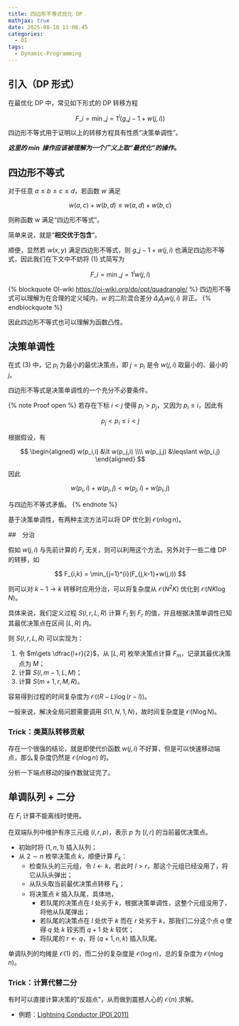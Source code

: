 ```yaml
---
title: 四边形不等式优化 DP
mathjax: true
date: 2025-08-10 11:08:45
categories:
  - OI
tags:
  - Dynamic-Programming
---
```


## 引入（DP 形式）

在最优化 DP 中，常见如下形式的 DP 转移方程

$$
\tag{1} F\_{i} = \min\_{j=1}^{i}\left(g\_{j-1}+w\left(j,i\right)\right)
$$

四边形不等式用于证明以上的转移方程具有性质“决策单调性”。

***这里的 $\min$ 操作应该被理解为一个广义上取“最优化”的操作。***

## 四边形不等式

对于任意 $a\leqslant b\leqslant c\leqslant d$，若函数 $w$ 满足

$$
\tag{2} w(a,c)+w(b,d)\leqslant w(a,d)+w(b,c)
$$

则称函数 $w$ 满足“四边形不等式”。

简单来说，就是“**相交优于包含**”。

顺便，显然若 $w(x,y)$ 满足四边形不等式，则 $g\_{j-1}+w\left(j,i\right)$ 也满足四边形不等式，因此我们在下文中不妨将 $\mathrm{(1)}$ 式简写为

$$
\tag{3} F\_{i} = \min\_{j=1}^{i}w\left(j,i\right)
$$

{% blockquote OI-wiki https://oi-wiki.org/dp/opt/quadrangle/ %}
四边形不等式可以理解为在合理的定义域内，$w$ 的二阶混合差分 $\Delta_{i}\Delta_{j}w(j,i)$ 非正。
{% endblockquote %}

因此四边形不等式也可以理解为函数凸性。

## 决策单调性

在式 $\mathrm{(3)}$ 中，记 $p_i$ 为最小的最优决策点，即 $j=p_i$ 是令 $w\left(j,i\right)$ 取最小的、最小的 $j$。

四边形不等式是决策单调性的一个充分不必要条件。

{% note Proof open %}
若存在下标 $i\lt j$ 使得 $p_i\gt p_j$，又因为 $p_i\leqslant i$，因此有

$$
p_j\lt p_i\leqslant i\lt j
$$

根据假设，有

$$
\begin{aligned}
  w(p_i,i) &\lt w(p_j,i) \\\\
  w(p_j,j) &\leqslant w(p_i,j)
\end{aligned}
$$

因此

$$
w(p_i,i)+w(p_j,j)\lt w(p_j,i)+w(p_i,j)
$$

与四边形不等式矛盾。
{% endnote %}

基于决策单调性，有两种主流方法可以将 DP 优化到 $\mathcal O(n\log n)$。

##　分治

假如 $w(j,i)$ 与先前计算的 $F_j$ 无关，则可以利用这个方法。另外对于一些二维 DP 的转移，如

$$
F_{i,k} = \min_{j=1}^{i}(F_{j,k-1}+w(j,i))
$$

则可以对 $k-1\to k$ 转移时应用分治，可以将复杂度从 $\mathcal O(N^{2}K)$ 优化到 $\mathcal O(NK\log N)$。

具体来说，我们定义过程 $S(l,r,L,R)$ 计算 $F_l$ 到 $F_r$ 的值，并且根据决策单调性已知其最优决策点在区间 $[L,R]$ 内。

则 $S(l,r,L,R)$ 可以实现为：

1. 令 $m\gets \dfrac{l+r}{2}$，从 $[L,R]$ 枚举决策点计算 $F_m$，记录其最优决策点为 $M$；
2. 计算 $S(l,m-1,L,M)$；
3. 计算 $S(m+1,r,M,R)$。

容易得到过程的时间复杂度为 $\mathcal O((R-L)\log (r-l))$。

一般来说，解决全局问题需要调用 $S(1,N,1,N)$，故时间复杂度是 $\mathcal O(N\log N)$。

### Trick：类莫队转移贡献

存在一个很强的结论，就是即使代价函数 $w(j,i)$ 不好算，但是可以快速移动端点，那么复杂度仍然是 $\mathcal O(n\log n)$ 的。

分析一下端点移动的操作数就证完了。

## 单调队列 + 二分

在 $F_i$ 计算不能离线时使用。

在双端队列中维护有序三元组 $(l,r,p)$，表示 $p$ 为 $[l,r]$ 的当前最优决策点。

+ 初始时将 $(1,n,1)$ 插入队列；
+ 从 $2\sim n$ 枚举决策点 $k$，顺便计算 $F_k$：
  + 检查队头的三元组，令 $l\gets k$，若此时 $l\gt r$，那这个元组已经没用了，将它从队头弹出；
  + 从队头取当前最优决策点转移 $F_k$；
  + 将决策点 $k$ 插入队尾，具体地，
    + 若队尾的决策点在 $l$ 处劣于 $k$，根据决策单调性，这整个元组没用了，将他从队尾弹出；
    + 若队尾的决策点在 $l$ 处优于 $k$ 而在 $r$ 处劣于 $k$，那我们二分这个点 $q$ 使得 $q$ 处 $k$ 较劣而 $q+1$ 处 $k$ 较优；
    + 将队尾的 $r\gets q$，将 $(q+1,n,k)$ 插入队尾。

单调队列的均摊是 $\mathcal O(1)$ 的，而二分的复杂度是 $\mathcal O(\log n)$，总的复杂度为 $\mathcal O(n\log n)$。

### Trick：计算代替二分

有时可以直接计算决策的“反超点”，从而做到震撼人心的 $\mathcal O(n)$ 求解。

+ 例题：[Lightning Conductor (POI 2011)](https://www.luogu.com.cn/problem/P3515)
